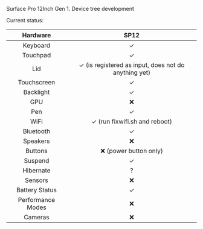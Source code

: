 Surface Pro 12Inch Gen 1. Device tree development

Current status:

|**Hardware** |**SP12**|
|:---------------:|:----:|
|Keyboard |   ✓    |
|Touchpad | ✓    | 
|Lid     | ✓ (is registered as input, does not do anything yet)    |
|Touchscreen      | ✓   |
|Backlight      | ✓   |
|GPU      |  ❌  |
|Pen              | ✓   |
|WiFi             | ✓ (run fixwifi.sh and reboot)   |
|Bluetooth        | ✓   | 
|Speakers         | ❌  | 
|Buttons          | ❌ (power button only)    |
|Suspend          | ✓    |
|Hibernate        | ?   | 
|Sensors          | ❌    |
|Battery Status   | ✓   | 
|Performance Modes| ❌   | 
|Cameras          | ❌   | 
